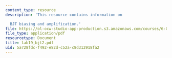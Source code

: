 ```yaml
---
content_type: resource
description: 'This resource contains information on

  BJT biasing and amplification.'
file: https://ol-ocw-studio-app-production.s3.amazonaws.com/courses/6-071j-introduction-to-electronics-signals-and-measurement-spring-2006/5a728fdcf492e82dc52ac8d312918fa2_lab19_bjt2.pdf
file_type: application/pdf
resourcetype: Document
title: lab19_bjt2.pdf
uid: 5a728fdc-f492-e82d-c52a-c8d312918fa2
---
```

